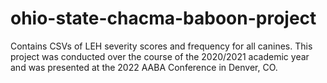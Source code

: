 # ohio-state-chacma-baboon-project
Contains CSVs of LEH severity scores and frequency for all canines.
This project was conducted over the course of the 2020/2021 academic year and was presented at the 2022 AABA Conference in Denver, CO.
